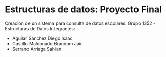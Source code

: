 # Estructuras de datos: Proyecto Final #
Creación de un sistema para consulta de datos escolares.
Grupo 1352 - Estructuras de Datos
Integrantes:
- Aguilar Sánchez Diego Isaac
- Castillo Maldonado Brandom Jair
- Serrano Arriaga Sahian